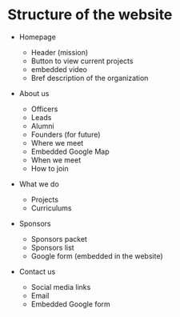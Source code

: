 # Structure of the website

* Homepage
    - Header (mission)
    - Button to view current projects
    - embedded video
    - Bref description of the organization

* About us
    - Officers
    - Leads
    - Alumni
    - Founders (for future)
    - Where we meet 
    - Embedded Google Map
    - When we meet
    - How to join
    
* What we do
    - Projects
    - Curriculums

* Sponsors
    - Sponsors packet
    - Sponsors list
    - Google form (embedded in the website)

* Contact us
    - Social media links
    - Email
    - Embedded Google form

